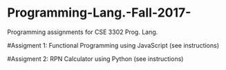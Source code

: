 # Programming-Lang.-Fall-2017-
Programming assignments for CSE 3302 Prog. Lang.

#Assigment 1: Functional Programming using JavaScript (see instructions)

#Assigment 2: RPN Calculator using Python (see instructions)
